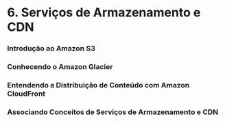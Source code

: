 # 6.	Serviços de Armazenamento e CDN

### Introdução ao Amazon S3  

### Conhecendo o Amazon Glacier  

### Entendendo a Distribuição de Conteúdo com Amazon CloudFront  

### Associando Conceitos de Serviços de Armazenamento e CDN  

